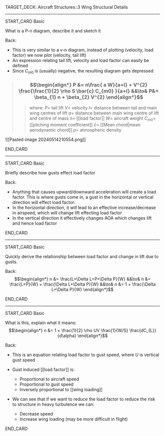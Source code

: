 TARGET_DECK: Aircraft Structures::3 Wing Structural Details

---

START_CARD
Basic

What is a P-n diagram, describe it and sketch it

Back: 
- This is very similar to a v-n diagram, instead of plotting (velocity, load factor) we now plot (velocity, tail lift)
- An expression relating tail lift, velocity and load factor can easily be defined
- Since $C_{m0}$ is (usually) negative, the resulting diagram gets depressed

> ### $$\begin{align*}  P &= n\frac{ a  W}{a+l} + V^{2} \frac{\frac{1}{2} \rho S \bar{c} C_{m0} }{a+l} &&\to& P&= \beta_{1} n + \beta_{2} V^{2} \end{align*}$$
>> where:
>> $P=$ tail lift
>> $V=$ velocity
>> $l=$ distance between tail and main wing centres of lift
>> $a=$ distance between main wing centre of lift and centre of mass
>> $n=$ [[load factor]]
>> $W=$ aircraft weight
>> $C_{m0}=$ [[pitching moment coefficient]]
>> $\bar{c}=$ [[Mean chord|mean aerodynamic chord]]
>> $\rho=$ atmospheric density

![[Pasted image 20240514210554.png]]

END_CARD


--------

START_CARD
Basic

Briefly describe how gusts effect load factor

Back: 
- Anything that causes upward/downward acceleration will create a load factor. This is where gusts come in, a gust in the horizontal or vertical direction will effect load factor:
- In the horizontal direction, it will lead to an effective increase/decrease in airspeed, which will change lift effecting load factor
- In the vertical direction it effectively changes AOA which changes lift and hence load factor

END_CARD



--------

START_CARD
Basic

Quickly derive the relationship between load factor and change in lift due to gusts.

Back: 
$$\begin{align*}
n &= \frac{L+\Delta L+P+\Delta P}{W} &&\to& n &= \frac{L+P}{W} + \frac{\Delta L+\Delta P}{W}  &&\to& n &= 1 + \frac{\Delta L+\Delta P}{W}
\end{align*}$$

END_CARD



--------

START_CARD
Basic

What is this, explain what it means:
$$\begin{align*}
n &= 1 + \frac{1}{2} \rho UV \frac{1}{W/S} \frac{dC_{L}}{d\alpha} 
\end{align*}$$

Back: 
- This is an equation relating load factor to gust speed, where $U$ is vertical gust speed

- Gust induced [[load factor]] is:
	- Proportional to aircraft speed
	- Proportional to gust speed
	- Inversely proportional to [[wing loading]]

- We can see that if we want to reduce the load factor to reduce the risk to structure in heavy turbulence we can:
	- Decrease speed
	- Increase wing loading (may be more difficult in flight)

END_CARD



